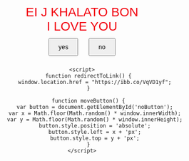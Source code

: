 <html lang="en">
<head>
    <meta charset="UTF-8">
    <meta name="viewport" content="width=device-width, initial-scale=1.0">
    <title>EI J KHALATO BON</title>
    <style>
        body {
            text-align: center;
            font-family: Arial, sans-serif;
            margin-top: 20%;
        }
        .color-change {
            font-size: 2em;
            animation: colorchange 2s infinite;
        }
        @keyframes colorchange {
            0% {color: red;}
            25% {color: blue;}
            50% {color: green;}
            75% {color: orange;}
            100% {color: purple;}
        }
        button {
            margin: 10px;
            padding: 10px 20px;
            font-size: 1em;
        }
    </style>
</head>
<body>
    <div class="color-change">EI J KHALATO BON</div>
    <div class="color-change">I LOVE YOU</div>
    <button onclick="redirectToLink()">yes</button>
    <button id="noButton" onclick="moveButton()">no</button>

    <script>
        function redirectToLink() {
            window.location.href = "https://ibb.co/VqVD1yf";
        }

        function moveButton() {
            var button = document.getElementById('noButton');
            var x = Math.floor(Math.random() * window.innerWidth);
            var y = Math.floor(Math.random() * window.innerHeight);
            button.style.position = 'absolute';
            button.style.left = x + 'px';
            button.style.top = y + 'px';
        }
    </script>
</body>
</html>
